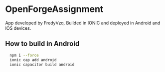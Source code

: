 # OpenForgeAssignment
App developed by FredyVzq. Builded in IONIC and deployed in Android and IOS devices.


## How to build in Android

```bash
  npm i --force
  ionic cap add android
  ionic capacitor build android
```
